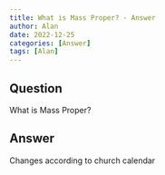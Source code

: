 ```yaml
---
title: What is Mass Proper? - Answer
author: Alan
date: 2022-12-25
categories: [Answer]
tags: [Alan]
---
```


## Question

What is Mass Proper?



## Answer

Changes according to church calendar